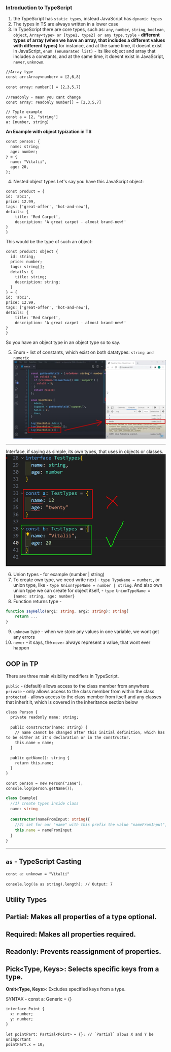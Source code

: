 ### Introduction to TypeScript

1. the TypeScript has `static types`, instead JavaScript has `dynamic types`
2. The types in TS are always written in a lower case
3. In TypeScript there are core types, such as: `any`, `number`, `string`, `boolean`, `object`, `Array<type> or [type1, type2] or any type`, `typle` - **different types of array (when we have an array, that includes a different values with different types)** for instance, and at the same time, it doesnt exist in JavaScript, `enum (enumarated list)` -  its like object and array that includes a constants, and at the same time, it doesnt exist in JavaScript, `never`, `unknown`.

```tsx
//Array type
const arr:Array<number> = [2,6,8]

const array: number[] = [2,3,5,7]

//readonly - mean you cant change
const array: readonly number[] = [2,3,5,7]
```

```tsx
// Typle example
const a = [2, "string"]
a: [number, string]
```
   **An Example with object typization in TS**

```tsx
const person: {
  name: string;
  age: number;
} = {
  name: "Vitalii",
  age: 20,
};
```

4. Nested object types
   Let's say you have this JavaScript object:

```tsx
const product = {
id: 'abc1',
price: 12.99,
tags: ['great-offer', 'hot-and-new'],
details: {
    title: 'Red Carpet',
    description: 'A great carpet - almost brand-new!'
}
}
```
This would be the type of such an object:

```tsx
const product: object {
  id: string;
  price: number;
  tags: string[];
  details: {
    title: string;
    description: string;
  }
} = {
id: 'abc1',
price: 12.99,
tags: ['great-offer', 'hot-and-new'],
details: {
    title: 'Red Carpet',
    description: 'A great carpet - almost brand-new!'
}
}

```
So you have an object type in an object type so to say.

5. Enum - list of constants, which exist on both datatypes: `string and numeric`
!["enum"](./enum1.png)


---
Interface, if saying as simple, its own types, that uses in objects or classes.
!["interface"](./enum_interface.jpg)

6) Union types - for example (number | string)
7) To create own type, we need write next - `type TypeName = number;`, or union type, like - `type UnionTypeName = number | string`. And also own union type we can create for object itself, - `type UnionTypeName = {name: string, age: number}`
8) Function returns type - 
```ts
function sayHello(arg1: string, arg2: string): string{
    return ...
}
```
9) `unknown` type - when we store any values in one variable, we wont get any errors
10) `never` - it says, the `never` always represent a value, that wont ever happen


## OOP in TP
There are three main visibility modifiers in TypeScript.

`public` - (default) allows access to the class member from anywhere
`private` - only allows access to the class member from within the class
`protected` - allows access to the class member from itself and any classes that inherit it, which is covered in the inheritance section below
```tsx
class Person {
  private readonly name: string;

  public constructor(name: string) {
    // name cannot be changed after this initial definition, which has to be either at it's declaration or in the constructor.
    this.name = name;
  }

  public getName(): string {
    return this.name;
  }
}

const person = new Person("Jane");
console.log(person.getName());
```

```ts
class Example{
  //1) create types inside class
  name: string

  constructor(nameFromInput: string){
    //2) set for our "name" with this prefix the value "nameFromInput", like this:
    this.name = nameFromInput 
  }
}
```
---

## `as` - TypeScript Casting
```tsx
const a: unknown = "Vitalii"

console.log((a as string).length); // Output: 7

```

## Utility Types 
**Partial<Type>**: Makes all properties of a type optional.
-
**Required<Type>**: Makes all properties required.
-
**Readonly<Type>**: Prevents reassignment of properties.
-
**Pick<Type, Keys>**: Selects specific keys from a type.
-
**Omit<Type, Keys>**: Excludes specified keys from a type.

SYNTAX - const a: Generic<Type> = {} 

```tsx
interface Point {
  x: number;
  y: number;
}

let pointPart: Partial<Point> = {}; // `Partial` alows X and Y be unimportant
pointPart.x = 10;
```